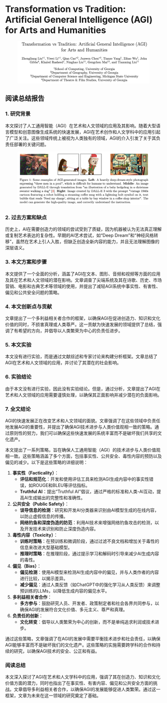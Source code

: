 # Transformation vs Tradition: Artificial General Intelligence (AGI) for Arts and Humanities

<figure><img src="../.gitbook/assets/image (8) (1) (1) (1) (1) (1) (1).png" alt=""><figcaption></figcaption></figure>

## 阅读总结报告

### 1. 研究背景

本文探讨了人工通用智能（AGI）在艺术和人文领域的应用及其影响。随着大型语言模型和创意图像生成系统的快速发展，AGI在艺术创作和人文学科中的应用引起了广泛关注。这些领域传统上被视为人类独有的领域，AGI的介入引发了关于其负责任部署的关键问题。

<figure><img src="../.gitbook/assets/image (9) (1) (1) (1) (1) (1) (1).png" alt=""><figcaption></figcaption></figure>

### 2. 过去方案和缺点

历史上，AI在需要创造力的领域的尝试受到了质疑，因为机器被认为无法真正理解或复制艺术表达的复杂性。早期的AI艺术尝试，如“Deep Dream”和“神经风格转移”，虽然在艺术上引人入胜，但缺乏创造全新内容的能力，并且无法理解图像的深层语义。

### 3. 本文方案和步骤

本文提供了一个全面的分析，涵盖了AGI在文本、图形、音频和视频等方面的应用及其在艺术和人文领域的潜在影响。文章调查了尖端系统及其在诗歌、历史、市场营销、电影和古典艺术等领域的使用，并提出了减轻AGI系统中事实性、有害性、偏见和公共安全问题的策略。

### 4. 本文创新点与贡献

文章提出了一个多利益相关者合作的框架，以确保AGI在促进创造力、知识和文化价值的同时，不损害真理或人类尊严。这一贡献为快速发展的领域提供了总结，强调了有希望的方向，并倡导以人类繁荣为中心的负责任进步。

### 5. 本文实验

本文没有进行实验，而是通过文献综述和专家讨论来构建分析框架。文章总结了AGI在艺术和人文领域的应用，并讨论了其潜在的社会影响。

### 6. 实验结论

由于本文没有进行实验，因此没有实验结论。但是，通过分析，文章提出了AGI在艺术和人文领域的应用需要谨慎处理，以确保其正面影响并减少潜在的负面影响。

### 7. 全文结论

AGI的快速发展正在改变艺术和人文领域的面貌。文章强调了在这些领域中负责任地发展AGI的重要性，并提出了确保AGI技术进步与人类价值观相一致的策略。通过原则性的努力，我们可以确保这些快速发展的系统丰富而不是破坏我们共享的文化遗产。



本文提出了一系列策略，旨在确保人工通用智能（AGI）的技术进步与人类价值观相一致。这些策略涵盖了多个方面，包括事实性、公共安全、毒性内容的预防以及偏见的减少。以下是这些策略的详细说明：

1. **事实性（Facticality）**：
   * **评估和规范化**：开发和使用评估工具来检测AGI生成内容中的事实性错误，如ROUGE和BLEU等评估指标。
   * **Truthful AI**：提出“Truthful AI”倡议，通过严格的标准和人类-AI互动，提高AI生成输出的完整性和准确性。
2. **公共安全（Public Safety）**：
   * **误导信息的检测**：研究和开发AI分类器来识别由AI模型生成的在线内容，以防止虚假信息的传播。
   * **网络钓鱼和深度伪造的防范**：利用AI技术来增强网络钓鱼攻击的检测，以及开发技术来识别和防止深度伪造内容。
3. **毒性内容（Toxicity）**：
   * **训练时策略**：在预训练和微调阶段，通过过滤不良文档和增加关于毒性的信息来改进大型基础模型。
   * **推理时策略**：在推理阶段，通过提示学习和解码时引导来减少AI生成内容的毒性。
4. **偏见（Bias）**：
   * **偏见检测**：使用AI模型来检测AI生成内容中的偏见，并与人类作者的内容进行比较，以揭示差异。
   * **减少偏见**：通过人类反馈（如ChatGPT中的强化学习从人类反馈）来调整预训练的LLMs，以降低生成内容的偏见水平。
5. **多利益相关者合作**：
   * **多方参与**：鼓励研究人员、开发者、政策制定者和社会各界共同参与，以确保AGI的发展符合文化价值、多元主义、尊严和真理。
6. **负责任的创新**：
   * **文化转变**：倡导以人类繁荣为中心的创新，而不是单纯追求利润或技术进步。

通过这些策略，文章强调了在AGI的发展中需要平衡技术进步和社会责任，以确保AGI能够丰富而不是破坏我们的文化遗产。这些策略的实施需要跨学科的合作和持续的研究，以确保AGI技术的安全、公正和有益。





### 阅读总结

本文深入探讨了AGI在艺术和人文学科中的应用，强调了其在创造力、知识和文化价值方面的潜力，同时也指出了在事实性、有害内容、偏见和公共安全方面的挑战。文章倡导多利益相关者合作，以确保AGI的发展能够促进人类繁荣。通过这一框架，文章为未来在这一领域的研究奠定了基础。
